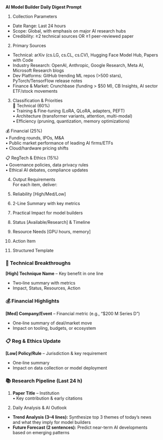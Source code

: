**AI Model Builder Daily Digest Prompt**

1. Collection Parameters  
- Date Range: Last 24 hours  
- Scope: Global, with emphasis on major AI research hubs  
- Credibility: ≥2 technical sources OR ≥1 peer-reviewed paper  

2. Primary Sources  
- Technical: arXiv (cs.LG, cs.CL, cs.CV), Hugging Face Model Hub, Papers with Code  
- Industry Research: OpenAI, Anthropic, Google Research, Meta AI, Microsoft Research blogs  
- Dev Platforms: GitHub trending ML repos (>500 stars), PyTorch/TensorFlow release notes  
- Finance & Market: Crunchbase (funding > $50 M), CB Insights, AI sector ETF/stock movements  

3. Classification & Priorities  
🔧 Technical (60%)  
  • Training & Fine-tuning (LoRA, QLoRA, adapters, PEFT)  
  • Architecture (transformer variants, attention, multi-modal)  
  • Efficiency (pruning, quantization, memory optimizations)  

💰 Financial (25%)  
  • Funding rounds, IPOs, M&A  
  • Public market performance of leading AI firms/ETFs  
  • Cloud/hardware pricing shifts  

📋 RegTech & Ethics (15%)  
  • Governance policies, data privacy rules  
  • Ethical AI debates, compliance updates  

4. Output Requirements  
For each item, deliver:  
1. Reliability [High/Med/Low]  
2. 2-Line Summary with key metrics  
3. Practical Impact for model builders  
4. Status [Available/Research] & Timeline  
5. Resource Needs [GPU hours, memory]  
6. Action Item  

5. Structured Template  

### 🔧 Technical Breakthroughs  
**[High] Technique Name** – Key benefit in one line  
- Two‐line summary with metrics  
- Impact, Status, Resources, Action  

### 💰 Financial Highlights  
**[Med] Company/Event** – Financial metric (e.g., “$200 M Series D”)  
- One‐line summary of deal/market move  
- Impact on tooling, budgets, or ecosystem  

### 📋 Reg & Ethics Update  
**[Low] Policy/Rule** – Jurisdiction & key requirement  
- One‐line summary  
- Impact on data collection or model deployment  

### 📚 Research Pipeline (Last 24 h)  
1. **Paper Title** – Institution  
   • Key contribution & early citations  

6. Daily Analysis & AI Outlook  
- **Trend Analysis (3–4 lines):** Synthesize top 3 themes of today’s news and what they imply for model builders  
- **Future Forecast (2 sentences):** Predict near-term AI developments based on emerging patterns

